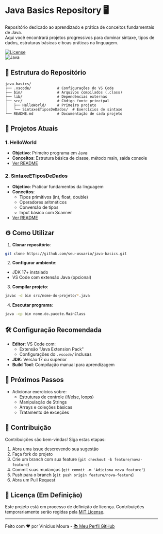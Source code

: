 # Java Basics Repository 🖥️

Repositório dedicado ao aprendizado e prática de conceitos fundamentais de Java.  
Aqui você encontrará projetos progressivos para dominar sintaxe, tipos de dados, estruturas básicas e boas práticas na linguagem.

[![License](https://img.shields.io/badge/License-MIT-blue.svg)](https://opensource.org/licenses/MIT)  
![Java](https://img.shields.io/badge/Java-17%2B-orange)


## 📂 Estrutura do Repositório
```
java-basics/
├── .vscode/            # Configurações do VS Code
├── bin/                # Arquivos compilados (.class)
├── lib/                # Dependências externas
├── src/                # Código fonte principal
│   ├── HelloWorld/     # Primeiro projeto
│   └── SintaxeETiposDeDados/  # Exercícios de sintaxe
└── README.md           # Documentação de cada projeto
```

## 🚀 Projetos Atuais

### 1. HelloWorld
- **Objetivo**: Primeiro programa em Java
- **Conceitos**: Estrutura básica de classe, método main, saída console
- [Ver README](/src/HelloWorld/README.md)

### 2. SintaxeETiposDeDados
- **Objetivo**: Praticar fundamentos da linguagem
- **Conceitos**:
  - Tipos primitivos (int, float, double)
  - Operadores aritméticos
  - Conversão de tipos
  - Input básico com Scanner
- [Ver README](/src/SintaxeETiposDeDados/README.md)

## ⚙️ Como Utilizar

1. **Clonar repositório**:
```bash
git clone https://github.com/seu-usuario/java-basics.git
```

2. **Configurar ambiente**:
- JDK 17+ instalado
- VS Code com extensão Java (opcional)

3. **Compilar projeto**:
```bash
javac -d bin src/nome-do-projeto/*.java
```

4. **Executar programa**:
```bash
java -cp bin nome.do.pacote.MainClass
```

## 🛠️ Configuração Recomendada

- **Editor**: VS Code com:
  - Extensão "Java Extension Pack"
  - Configurações do `.vscode/` inclusas
- **JDK**: Versão 17 ou superior
- **Build Tool**: Compilação manual para aprendizagem

## 📌 Próximos Passos

- Adicionar exercícios sobre:
  - Estruturas de controle (if/else, loops)
  - Manipulação de Strings
  - Arrays e coleções básicas
  - Tratamento de exceções

## 🤝 Contribuição

Contribuições são bem-vindas! Siga estas etapas:
1. Abra uma issue descrevendo sua sugestão
2. Faça fork do projeto
3. Crie um branch com sua feature (`git checkout -b feature/nova-feature`)
4. Commit suas mudanças (`git commit -m 'Adiciona nova feature'`)
5. Push para o branch (`git push origin feature/nova-feature`)
6. Abra um Pull Request

## 📄 Licença (Em Definição)
Este projeto está em processo de definição de licença. Contribuições temporariamente serão regidas pela [MIT License](https://opensource.org/licenses/MIT).

---

Feito com ❤️ por Vinicius Moura - [📚 Meu Perfil GitHub](https://github.com/indignomo)
```
